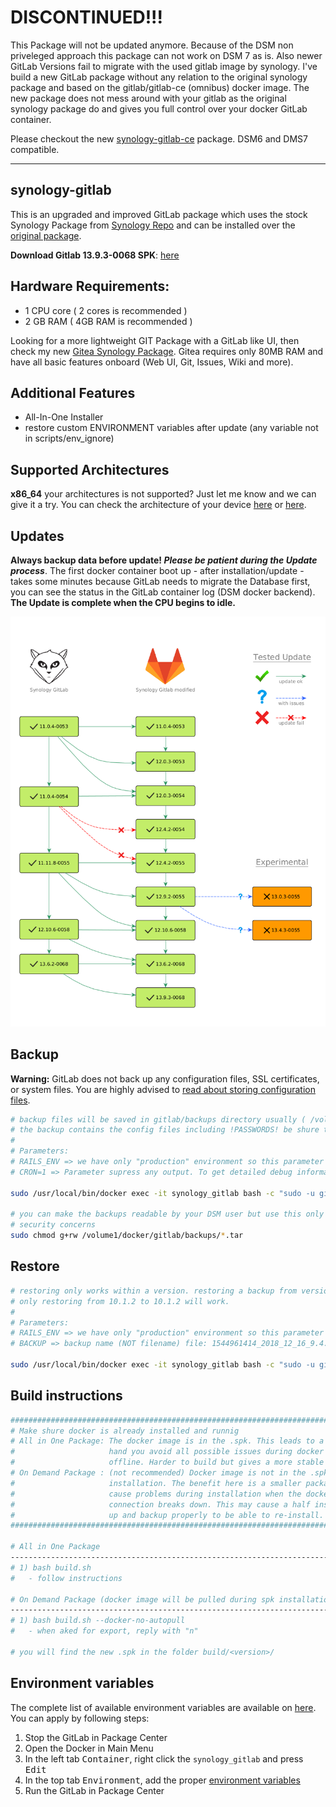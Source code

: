 

# DISCONTINUED!!!
This Package will not be updated anymore. Because of the DSM non priveleged approach this package can not work on DSM 7 as is. Also newer GitLab Versions fail to migrate with the used gitlab image by synology. I've build a new GitLab package without any relation to the original synology package and based on the gitlab/gitlab-ce (omnibus) docker image. The new package does not mess around with your gitlab as the original synology package do and gives you full control over your docker GitLab container.

Please checkout the new [synology-gitlab-ce](https://github.com/jboxberger/synology-gitlab-ce) package. DSM6 and DMS7 compatible.

<hr>

## synology-gitlab

This is an upgraded and improved GitLab package which uses the stock Synology Package from [Synology Repo](https://www.synology.com/de-de/dsm/packages/Docker-GitLab) and can be installed over the [original package](https://archive.synology.com/download/Package/Docker-GitLab).

**Download Gitlab 13.9.3-0068 SPK**: [here](https://github.com/jboxberger/synology-gitlab/releases)

## Hardware Requirements:
- 1 CPU core ( 2 cores is recommended )
- 2 GB RAM ( 4GB RAM is recommended )

Looking for a more lightweight GIT Package with a GitLab like UI, then check my new [Gitea Synology Package](https://github.com/jboxberger/synology-gitea-jboxberger). Gitea requires only 80MB RAM and have all basic features onboard (Web UI, Git, Issues, Wiki and more).

## Additional Features
- All-In-One Installer
- restore custom ENVIRONMENT variables after update (any variable not in scripts/env_ignore)

## Supported Architectures
**x86_64** your architectures is not supported? Just let me know and we can give it a try.
You can check the architecture of your device [here](https://github.com/SynoCommunity/spksrc/wiki/Architecture-per-Synology-model)
or [here](https://www.synology.com/en-us/knowledgebase/DSM/tutorial/General/What_kind_of_CPU_does_my_NAS_have).

## Updates
**Always backup data before update! _Please be patient during the Update process_**.
The first docker container boot up - after installation/update - takes some minutes because GitLab needs to migrate the
Database first, you can see the status in the GitLab container log (DSM docker backend). __**The Update is complete when the CPU begins to idle.**__

![alt text](update-graph/update-graph.png "Update Graph")

## Backup
**Warning:**
GitLab does not back up any configuration files, SSL certificates, or system files. You are highly advised to [read about storing configuration files](https://docs.gitlab.com/ee/raketasks/backup_restore.html#storing-configuration-files).

```bash
# backup files will be saved in gitlab/backups directory usually ( /volume1/docker/gitlab/gitlab/backups )
# the backup contains the config files including !PASSWORDS! be shure to keep them in an safe place!
#
# Parameters:
# RAILS_ENV => we have only "production" environment so this parameter is pretty static
# CRON=1 => Parameter supress any output. To get detailed debug information remove the parameter from command ( CRON=0 will not work )

sudo /usr/local/bin/docker exec -it synology_gitlab bash -c "sudo -u git -H bundle exec rake gitlab:backup:create RAILS_ENV=production CRON=1"

# you can make the backups readable by your DSM user but use this only when you know what you're doing and do not have any
# security concerns
sudo chmod g+rw /volume1/docker/gitlab/backups/*.tar
```

## Restore
```bash
# restoring only works within a version. restoring a backup from version 10.1.2 to 10.1.1 or from 10.1.1 to 10.1.2 will NOT work
# only restoring from 10.1.2 to 10.1.2 will work.
#
# Parameters:
# RAILS_ENV => we have only "production" environment so this parameter is pretty static
# BACKUP => backup name (NOT filename) file: 1544961414_2018_12_16_9.4.4_gitlab_backup.tar => backup_name: 1544961414_2018_12_16_9.4.4

sudo /usr/local/bin/docker exec -it synology_gitlab bash -c "sudo -u git -H bundle exec rake gitlab:backup:restore RAILS_ENV=production BACKUP=1544961414_2018_12_16_9.4.4"
```

## Build instructions
```bash
################################################################################################################
# Make shure docker is already installed and runnig
# All in One Package: The docker image is in the .spk. This leads to a much bigger .spk file but on the other
#                     hand you avoid all possible issues during docker pull and this package could be installed
#                     offline. Harder to build but gives a more stable update process.
# On Demand Package : (not recommended) Docker image is not in the .spk file and will be pulled during spk
#                     installation. The benefit here is a smaller package size and easy to build .spk - May
#                     cause problems during installation when the docker image pull is not working properly or
#                     connection breaks down. This may cause a half installed Package which should be cleaned
#                     up and backup properly to be able to re-install.
################################################################################################################

# All in One Package
----------------------------------------------------------------------------------------------------------------
# 1) bash build.sh
#   - follow instructions

# On Demand Package (docker image will be pulled during spk installation)
----------------------------------------------------------------------------------------------------------------
# 1) bash build.sh --docker-no-autopull
#   - when aked for export, reply with "n"

# you will find the new .spk in the folder build/<version>/
```

## Environment variables

The complete list of available environment variables are available on [here](https://github.com/sameersbn/docker-gitlab/blob/master/README.md#available-configuration-parameters). You can apply by following steps:
1. Stop the GitLab in Package Center
2. Open the Docker in Main Menu
3. In the left tab <kbd>Container</kbd>, right click the `synology_gitlab` and press <kbd>Edit</kbd>
4. In the top tab <kbd>Environment</kbd>, add the proper [environment variables](https://github.com/sameersbn/docker-gitlab/blob/master/README.md#available-configuration-parameters)
5. Run the GitLab in Package Center
